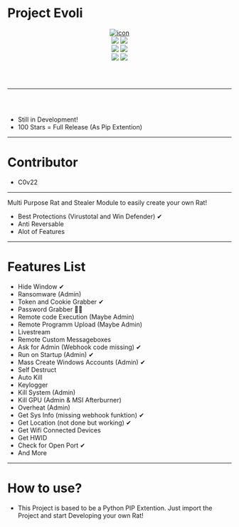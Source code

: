 # Project Evoli
<div align="center">
<a href="https://ibb.co/K2Yfdkh"><img src="https://i.ibb.co/K2Yfdkh/icon.png" alt="icon" border="0" /></a>
</div>
<div align="center">
    <img src="https://img.shields.io/github/languages/top/lopekinz/project-evoli?color=%23000000">
    <img src="https://img.shields.io/github/stars/lopekinz/project-evoli?color=%23000000&logoColor=%23000000">
    <br>
    <img src="https://img.shields.io/github/commit-activity/w/lopekinz/project-evoli?color=%23000000"> 
    <img src="https://img.shields.io/github/last-commit/lopekinz/project-evoli?color=%23000000&logoColor=%23000000">
    <br>
    <img src="https://img.shields.io/github/issues/lopekinz/project-evoli?color=%23000000&logoColor=%23000000">
    <img src="https://img.shields.io/github/issues-closed/lopekinz/project-evoli?color=%23000000&logoColor=%23000000">
    <br>
   
</div>
<hr style="border-radius: 2%; margin-top: 60px; margin-bottom: 60px;" noshade="" size="20" width="100%">

* Still in Development! 
* 100 Stars = Full Release (As Pip Extention)
-------------------
# Contributor
* C0v22
--------------------
Multi Purpose Rat and Stealer Module to easily create your own Rat!
- Best Protections (Virustotal and Win Defender) ✔
- Anti Reversable
- Alot of Features
---------------------------
# Features List
* Hide Window ✔
* Ransomware (Admin)
* Token and Cookie Grabber ✔
* Password Grabber 🤷‍♂️
* Remote code Execution (Maybe Admin)
* Remote Programm Upload (Maybe Admin)
* Livestream
* Remote Custom Messageboxes
* Ask for Admin (Webhook code missing) ✔
* Run on Startup (Admin) ✔
* Mass Create Windows Accounts (Admin) ✔
* Self Destruct 
* Auto Kill
* Keylogger
* Kill System (Admin)
* Kill GPU (Admin & MSI Afterburner)
* Overheat (Admin)
* Get Sys Info (missing webhook funktion) ✔
* Get Location (not done but working) ✔
* Get Wifi Connected Devices
* Get HWID 
* Check for Open Port ✔
* And More
-------------------------
# How to use?
* This Project is based to be a Python PIP Extention. Just import the Project and start Developing your own Rat!
